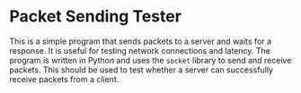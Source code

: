 # Packet Sending Tester
This is a simple program that sends packets to a server and waits for a response.
It is useful for testing network connections and latency.
The program is written in Python and uses the `socket` library to send and receive packets.
This should be used to test whether a server can successfully receive packets from a client.
